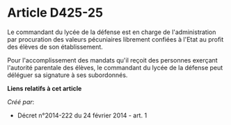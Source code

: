 # Article D425-25

Le commandant du lycée de la défense est en charge de l'administration par procuration des valeurs pécuniaires librement
confiées à l'Etat au profit des élèves de son établissement. 

Pour l'accomplissement des mandats qu'il reçoit des personnes exerçant l'autorité parentale des élèves, le commandant du
lycée de la défense peut déléguer sa signature à ses subordonnés.

**Liens relatifs à cet article**

_Créé par_:

  - Décret n°2014-222 du 24 février 2014 - art. 1
